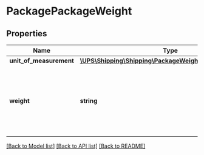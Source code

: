 # PackagePackageWeight

## Properties
Name | Type | Description | Notes
------------ | ------------- | ------------- | -------------
**unit_of_measurement** | [**\UPS\Shipping\Shipping\PackageWeightUnitOfMeasurement**](PackageWeightUnitOfMeasurement.md) |  | 
**weight** | **string** | Packages weight. Weight accepted for letters/envelopes.  Only average package weight is required for Ground Freight Pricing Shipment. | 

[[Back to Model list]](../../README.md#documentation-for-models) [[Back to API list]](../../README.md#documentation-for-api-endpoints) [[Back to README]](../../README.md)

